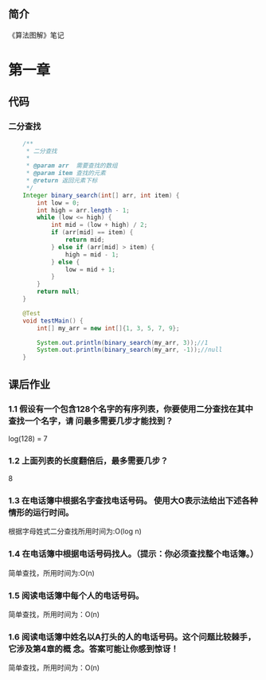 ## 简介 

《算法图解》笔记

# 第一章

## 代码

### 二分查找

```java
    /**
     * 二分查找
     *
     * @param arr  需要查找的数组
     * @param item 查找的元素
     * @return 返回元素下标
     */
    Integer binary_search(int[] arr, int item) {
        int low = 0;
        int high = arr.length - 1;
        while (low <= high) {
            int mid = (low + high) / 2;
            if (arr[mid] == item) {
                return mid;
            } else if (arr[mid] > item) {
                high = mid - 1;
            } else {
                low = mid + 1;
            }
        }
        return null;
    }

    @Test
    void testMain() {
        int[] my_arr = new int[]{1, 3, 5, 7, 9};

        System.out.println(binary_search(my_arr, 3));//1
        System.out.println(binary_search(my_arr, -1));//null
    }
```



## 课后作业

### 1.1 假设有一个包含128个名字的有序列表，你要使用二分查找在其中查找一个名字，请 问最多需要几步才能找到？ 

log(128) = 7

### 1.2 上面列表的长度翻倍后，最多需要几步？

8

### 1.3 在电话簿中根据名字查找电话号码。 使用大O表示法给出下述各种情形的运行时间。

根据字母姓式二分查找所用时间为:O(log n)

### 1.4 在电话簿中根据电话号码找人。（提示：你必须查找整个电话簿。） 

简单查找，所用时间为:O(n)

### 1.5 阅读电话簿中每个人的电话号码。 

简单查找，所用时间为：O(n)

### 1.6 阅读电话簿中姓名以A打头的人的电话号码。这个问题比较棘手，它涉及第4章的概 念。答案可能让你感到惊讶！

简单查找，所用时间为：O(n)